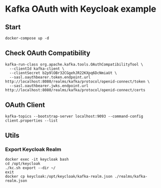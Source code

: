 # Kafka OAuth with Keycloak example

## Start

```
docker-compose up -d
```

## Check OAuth Compatibility

```
kafka-run-class org.apache.kafka.tools.OAuthCompatibilityTool \
  --clientId kafka-client \
  --clientSecret b2p9lOBr32CGgehJR22KXpq6DcNmiaUt \
  --sasl.oauthbearer.token.endpoint.url http://localhost:8080/realms/kafka/protocol/openid-connect/token \
  --sasl.oauthbearer.jwks.endpoint.url http://localhost:8080/realms/kafka/protocol/openid-connect/certs
```

## OAuth Client

```
kafka-topics --bootstrap-server localhost:9093 --command-config client.properties --list
```

## Utils

### Export Keycloak Realm

```
docker exec -it keycloak bash
cd /opt/keycloak
./kc.sh export --dir ~/
exit
docker cp keycloak:/opt/keycloak/kafka-realm.json ./realms/kafka-realm.json
```

